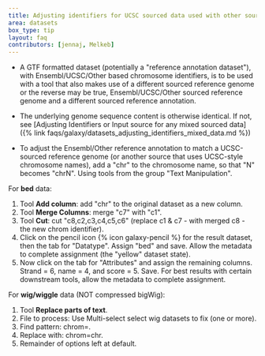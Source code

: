 ```yaml
---
title: Adjusting identifiers for UCSC sourced data used with other sourced data
area: datasets
box_type: tip
layout: faq
contributors: [jennaj, Melkeb]
---
```



- A GTF formatted dataset (potentially a "reference annotation dataset"), with Ensembl/UCSC/Other based chromosome identifiers, is to be used with a tool that also makes use of a different sourced reference genome or the reverse may be true, Ensembl/UCSC/Other sourced reference genome and a different sourced reference annotation.

- The underlying genome sequence content is otherwise identical. If not, see [Adjusting Identifiers or Input source for any mixed sourced data]({% link faqs/galaxy/datasets_adjusting_identifiers_mixed_data.md %})

- To adjust the Ensembl/Other reference annotation to match a UCSC-sourced reference genome (or another source that uses UCSC-style chromosome names), add a "chr" to the chromosome name, so that "N" becomes "chrN". Using tools from the group "Text Manipulation".

For **bed** data:

1. Tool **Add column**: add "chr" to the original dataset as a new column.
2. Tool **Merge Columns**: merge "c7" with "c1".
3. Tool **Cut**: cut "c8,c2,c3,c4,c5,c6" (replace c1 & c7 - with merged c8 - the new chrom identifier).
4. Click on the pencil icon {% icon galaxy-pencil %} for the result dataset, then the tab for "Datatype". Assign "bed" and save. Allow the metadata to complete assignment (the "yellow" dataset state).
5. Now click on the tab for "Attributes" and assign the remaining columns. Strand = 6, name = 4, and score = 5. Save. For best results with certain downstream tools, allow the metadata to complete assignment.

For **wig/wiggle** data (NOT compressed bigWig):

1. Tool **Replace parts of text**.
2. File to process: Use Multi-select select wig datasets to fix (one or more).
3. Find pattern: chrom=.
4. Replace with: chrom=chr.
5. Remainder of options left at default.

